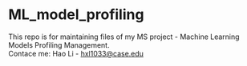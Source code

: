 # ML_model_profiling  
This repo is for maintaining files of my MS project - Machine Learning Models Profiling Management.  
Contace me: Hao Li - hxl1033@case.edu

